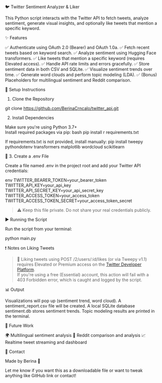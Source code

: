 🐦 Twitter Sentiment Analyzer & Liker

This Python script interacts with the Twitter API to fetch tweets, analyze sentiment, generate visual insights, and optionally like tweets that mention a specific keyword.

✨ Features

 ✅ Authenticate using OAuth 2.0 (Bearer) and OAuth 1.0a.
 ✅ Fetch recent tweets based on keyword search.
 ✅ Analyze sentiment using Hugging Face transformers.
 ✅ Like tweets that mention a specific keyword (requires Elevated access).
 ✅ Handle API rate limits and errors gracefully.
 ✅ Store sentiment data in both CSV and SQLite.
 ✅ Visualize sentiment trends over time.
 ✅ Generate word clouds and perform topic modeling (LDA).
 ✅ (Bonus) Placeholders for multilingual sentiment and Reddit comparison.

🚀 Setup Instructions

 1. Clone the Repository

git clone https://github.com/BerinaCrncalo/twitter_api.git

 2. Install Dependencies

Make sure you're using Python 3.7+  
Install required packages via pip:
bash
pip install r requirements.txt

If requirements.txt is not provided, install manually:
pip install tweepy pythondotenv transformers matplotlib wordcloud scikitlearn


 🔐 3. Create a .env File

Create a file named .env in the project root and add your Twitter API credentials:

env
TWITTER_BEARER_TOKEN=your_bearer_token
TWITTER_API_KEY=your_api_key
TWITTER_API_SECRET_KEY=your_api_secret_key
TWITTER_ACCESS_TOKEN=your_access_token
TWITTER_ACCESS_TOKEN_SECRET=your_access_token_secret
> ⚠️ Keep this file private. Do not share your real credentials publicly.


 ▶️ Running the Script

Run the script from your terminal:

python main.py

 ❗ Notes on Liking Tweets

> 🛑 Liking tweets using POST /2/users/:id/likes (or via Tweepy v1.1) requires Elevated or Premium access on the [Twitter Developer Platform](https://developer.x.com/en/portal/product).  
> If you're using a free (Essential) account, this action will fail with a 403 Forbidden error, which is caught and logged by the script.



 📊 Output

 Visualizations will pop up (sentiment trend, word cloud).
 A sentiment_report.csv file will be created.
 A local SQLite database sentiment.db stores sentiment trends.
 Topic modeling results are printed in the terminal.



 🧠 Future Work

 🌍 Multilingual sentiment analysis
 👾 Reddit comparison and analysis
 📈 Realtime tweet streaming and dashboard



 📧 Contact

Made by Berina 💙  

Let me know if you want this as a downloadable file or want to tweak anything like GitHub link or contact!